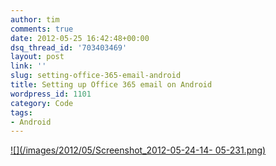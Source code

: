 ```yaml
---
author: tim
comments: true
date: 2012-05-25 16:42:48+00:00
dsq_thread_id: '703403469'
layout: post
link: ''
slug: setting-office-365-email-android
title: Setting up Office 365 email on Android
wordpress_id: 1101
category: Code
tags:
- Android
---
```


[![](/images/2012/05/Screenshot_2012-05-24-14-
05-231.png)](/images/2012/05/Screenshot_2012-05-24-14-05-231.png)
